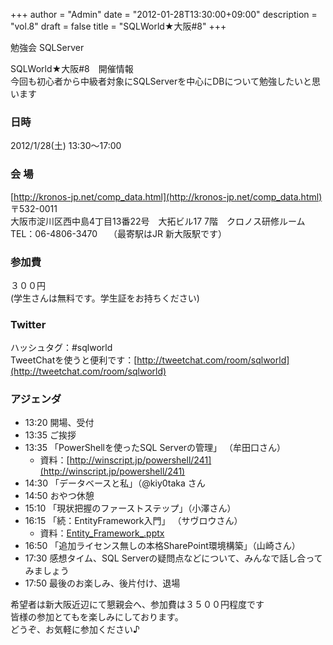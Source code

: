 +++
author = "Admin"
date = "2012-01-28T13:30:00+09:00"
description = "vol.8"
draft = false
title = "SQLWorld★大阪#8"
+++


勉強会 SQLServer  


SQLWorld★大阪#8　開催情報  
今回も初心者から中級者対象にSQLServerを中心にDBについて勉強したいと思います  

### 日時

2012/1/28(土) 13:30～17:00

### 会 場

[http://kronos-jp.net/comp_data.html](http://kronos-jp.net/comp_data.html)  
〒532-0011  
大阪市淀川区西中島4丁目13番22号　大拓ビル17 7階　クロノス研修ルーム  
TEL：06-4806-3470　 （最寄駅はJR 新大阪駅です）

### 参加費

３００円  
(学生さんは無料です。学生証をお持ちください)


### Twitter

ハッシュタグ：#sqlworld  
TweetChatを使うと便利です：[http://tweetchat.com/room/sqlworld](http://tweetchat.com/room/sqlworld)  

### アジェンダ

* 13:20 開場、受付
* 13:35 ご挨拶
* 13:35 「PowerShellを使ったSQL Serverの管理」 （牟田口さん）
  * 資料：[http://winscript.jp/powershell/241](http://winscript.jp/powershell/241)
* 14:30 「データベースと私」（@kiy0taka さん
* 14:50 おやつ休憩
* 15:10 「現状把握のファーストステップ」（小澤さん）
* 16:15 「続：EntityFramework入門」 （サヴロウさん）
  * 資料：[Entity_Framework_.pptx](/publish/Entity_Framework_.pptx)
* 16:50 「追加ライセンス無しの本格SharePoint環境構築」（山崎さん）
* 17:30 感想タイム、SQL Serverの疑問点などについて、みんなで話し合ってみましょう
* 17:50 最後のお楽しみ、後片付け、退場

希望者は新大阪近辺にて懇親会へ、参加費は３５００円程度です  
皆様の参加とてもを楽しみにしております。  
どうぞ、お気軽に参加ください♪